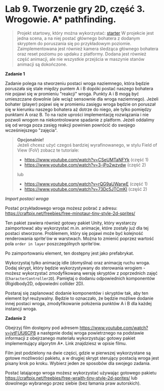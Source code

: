 # Lab 9. Tworzenie gry 2D, część 3. Wrogowie. A* pathfinding. 

> Projekt startowy, który można wykorzystać: [starter](lab_9_starter_light_2022.zip)
> W projekcie jest jedna scena, a na niej postać głównego bohatera z dodanym skryptem do poruszania się po przykładowym poziomie.
> Zaimplementowana jest również kamera śledząca głównego bohatera oraz reset poziomu po updaku z platformy.
> Dodana jest również część animacji, ale nie wszystkie przejścia w maszynie stanów animacji są dokończone.

**Zadanie 1**  

Zadanie polega na stworzeniu postaci wroga naziemnego, która będzie poruszała się stale między puntem A i B dopóki postać naszego bohatera nie pojawi się w promieniu "reakcji" wroga. Punkty A i B mogą być umieszczane dowolnie (ale wciąż sensownie dla wroga naziemnego). Jeżeli bohater (player) pojawi się w promieniu zasięgu wroga będzie on poruszał się w kierunku naszego bohatera aż dotrze do niego, ale tylko pomiędzy punktami A oraz B. To na razie uprości implementację rozwiązania i nie pozwoli wrogom na niekontrolowane spadanie z platform. Jeżeli oddalimy się od wroga poza zasięg reakcji powinien powrócić do swojego wcześniejszego "zajęcia".

> **Opcjonalnie!**  
> Jeżeli chcesz użyć czegoś bardziej wyrafinowanego, w stylu Field of View (FoV) zobacz te tutoriale:
> * https://www.youtube.com/watch?v=CSeUMTaNFYk (część 1)
> * https://www.youtube.com/watch?v=3-jPo2wzvdw (część 2)
> 
> lub
> * https://www.youtube.com/watch?v=rQG9aUWarwE (część 1)
> * https://www.youtube.com/watch?v=73Dc5JTCmKI (część 2)


_Import postaci wroga_
  
Postać przykładowego wroga możesz pobrać z adresu: https://craftpix.net/freebies/free-minotaur-tiny-style-2d-sprites/

Ten pakiet zawiera również gotowy pakiet Unity, który wystarczy zaimportować aby wykorzystać m.in. animacje, które zostały już dla tej postaci stworzone. Problemem, który się pojawi może być kolejność renderowania sprite'ów w warstwach. Można to zmienić poprzez wartość pola `order in layer` poszczególnych sprite'ów.

Po zaimportowaniu element, ten dostępny jest jako prefabrykat.

Wykorzystaj tylko animację idle (domyślna) oraz animację ruchu wroga. Dodaj skrypt, który będzie wykorzystywany do sterowania wrogiem - możesz wykorzystać zmodyfikowaną wersję skryptów z poprzednich zajęć (`CharacterController2D`). Pamiętaj o dodaniu odpowiednich komponentów (Rigidbody2D, odpowiedni collider 2D).

Postaraj się zaplanować dodanie komponentów i skryptów tak, aby ten element był reużywalny. Będzie to oznaczało, że będzie możliwe dodanie innej postaci wroga, zmodyfikowanie położenia punktów A i B dla każdej instancji wroga.

**Zadanie 2**  

Obejrzyj film dostępny pod adresem https://www.youtube.com/watch?v=jvtFUfJ6CP8 a następnie dodaj wroga powietrznego na podstawie informacji z obejrzanego materiału wykorzystując gotowy pakiet implementujący algorytm A*. Link znajdziesz w opisie filmu.

Film jest podzielony na dwie części, gdzie w pierwszej wykorzystane są gotowe możliwości pakietu, a w drugiej skrypt sterujący postacią wroga jest pisany krok po kroku. Wybierz jeden ze sposobów dla swojego zadania.

Postać latającego wroga możesz wykorzystać używając gotowego pakietu https://craftpix.net/freebies/free-wraith-tiny-style-2d-sprites/ lub dowolnego wybranego przez siebie (bez łamania praw autorskich).
